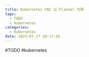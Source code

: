 ```yaml
---
title: Kubernetes CNI 以 Flannel 为例
tags:
  - TODO
  - kubernetes
categories:
  - Kubernetes
date: 2023-07-17 20:17:26
---
```

#TODO 
#kubernetes 
